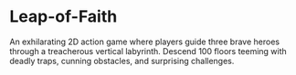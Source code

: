 # Leap-of-Faith
An exhilarating 2D action game where players guide three brave heroes through a treacherous vertical labyrinth. Descend 100 floors teeming with deadly traps, cunning obstacles, and surprising challenges.
